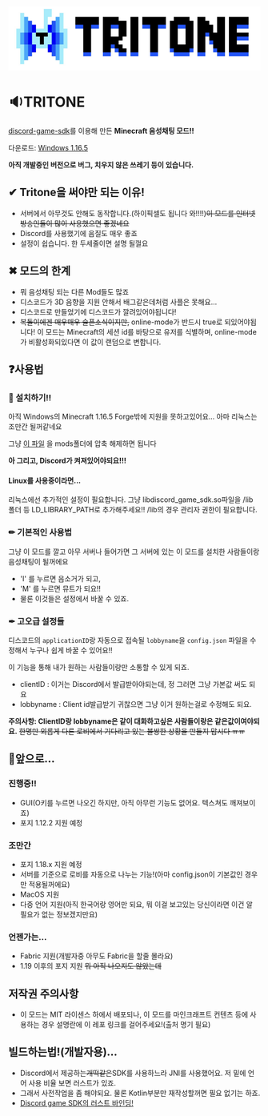 ![Logo](./image/tritonelogo.jpg)

# 🔉TRITONE
[discord-game-sdk](https://discord.com/developers/docs/game-sdk/sdk-starter-guide)를 이용해 만든 **Minecraft 음성채팅 모드!!**

다운로드: [Windows 1.16.5](https://github.com/Iroom-gbs/tritone/releases/download/beta/tritone-beta.zip)

**아직 개발중인 버전으로 버그, 치우지 않은 쓰레기 등이 있습니다.**

## ✔ Tritone을 써야만 되는 이유!
* 서버에서 아무것도 안해도 동작합니다.(하이픽셀도 됩니다 와!!!!)~~이 모드를 인터넷 방송인들이 많이 사용했으면 좋겠네요~~
* Discord를 사용했기에 음질도 매우 좋죠
* 설정이 쉽습니다. 한 두세줄이면 설명 될껄요

## ✖ 모드의 한계
* 뭐 음성채팅 되는 다른 Mod들도 많죠
* 디스코드가 3D 음향을 지원 안해서 배그같은데처럼 사플은 못해요...
* 디스코드로 만들었기에 디스코드가 깔려있어야됩니다!
* ~~복돌이에겐 매우매우 슬픈소식이지만,~~ online-mode가 반드시 true로 되있어야됩니다! 이 모드는 Minecraft의 세션 id를 바탕으로 유저를 식별하며, online-mode가 비활성화되있다면 이 값이 랜덤으로 변합니다.

## ❓사용법

### 🚀 설치하기!!
아직 Windows의 Minecraft 1.16.5 Forge밖에 지원을 못하고있어요... 아마 리눅스는 조만간 될꺼같네요

그냥 [이 파일](https://github.com/Iroom-gbs/tritone/releases) 을 mods폴더에 압축 해제하면 됩니다

**아 그리고, Discord가 켜져있어야되요!!!**

#### Linux를 사용중이라면...
리눅스에선 추가적인 설정이 필요합니다. 그냥 libdiscord_game_sdk.so파일을 /lib 폴더 등 LD_LIBRARY_PATH로 추가해주세요!! /lib의 경우 관리자 권한이 필요합니다.
  
### ✏ 기본적인 사용법
그냥 이 모드를 깔고 아무 서버나 들어가면 그 서버에 있는 이 모드를 설치한 사람들이랑 음성채팅이 될꺼에요

* 'I' 를 누르면 음소거가 되고,
* 'M' 를 누르면 뮤트가 되요!!
* 물론 이것들은 설정에서 바꿀 수 있죠.

### ✒ 고오급 설정들
디스코드의 `applicationID`랑 자동으로 접속될 `lobbyname`을 `config.json` 파일을 수정해서 누구나 쉽게 바꿀 수 있어요!!

이 기능을 통해 내가 원하는 사람들이랑만 소통할 수 있게 되죠.
* clientID : 이거는 Discord에서 발급받아야되는데, 정 그러면 그냥 가본값 써도 되요
* lobbyname : Client id발급받기 귀찮으면 그냥 이거 원하는걸로 수정해도 되요.

**주의사항: ClientID랑 lobbyname은 같이 대화하고싶은 사람들이랑은 같은값이여야되요.**
~~한명만 외롭게 다른 로비에서 기다리고 있는 불쌍한 상황을 만들지 맙시다 ㅠㅠ~~

## 🚩앞으로...

### 진행중!!
* GUI(O키를 누르면 나오긴 하지만, 아직 아무런 기능도 없어요. 텍스쳐도 깨져보이죠)
* 포지 1.12.2 지원 예정

### 조만간
* 포지 1.18.x 지원 예정
* 서버를 기준으로 로비를 자동으로 나누는 기능!(아마 config.json이 기본값인 경우만 적용될꺼에요)
* MacOS 지원
* 다중 언어 지원(아직 한국어랑 영어만 되요, 뭐 이걸 보고있는 당신이라면 이건 알 필요가 없는 정보겠지만요)

### 언젠가는...
* Fabric 지원(개발자중 아무도 Fabric을 할줄 몰라요)
* 1.19 이후의 포지 지원 ~~뭐 아직 나오지도 않았는데~~

## 저작권 주의사항
* 이 모드는 MIT 라이센스 하에서 배포되나, 이 모드를 마인크래프트 컨텐츠 등에 사용하는 경우 설명란에 이 레포 링크를 걸어주세요!(출처 명기 필요)
   
## 빌드하는법!(개발자용)...
 * Discord에서 제공하는~~개떡같은~~SDK를 사용하느라 JNI를 사용했어요. 저 밑에 언어 사용 비율 보면 러스트가 있죠.
 * 그래서 사전작업을 좀 해야되요. 물론 Kotlin부분만 재작성할꺼면 필요 없기는 하죠.
 * [Discord game SDK의 러스트 바인딩!](https://github.com/ldesgoui/discord_game_sdk)
